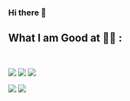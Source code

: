 ### Hi there 👋

<!--
**joseFacundoPalomo/joseFacundoPalomo** is a ✨ _special_ ✨ repository because its `README.md` (this file) appears on your GitHub profile.

Here are some ideas to get you started:

- 🔭 I’m currently working on ...
- 🌱 I’m currently learning ...
- 👯 I’m looking to collaborate on ...
- 🤔 I’m looking for help with ...
- 💬 Ask me about ...
- 📫 How to reach me: ...
- 😄 Pronouns: ...
- ⚡ Fun fact: ...
-->
## What I am Good at 🧑‍💻 :

<br>

<img src="https://img.icons8.com/color/48/000000/html-5--v1.png"/> <img src="https://img.icons8.com/color/48/000000/css3.png"/> <img src="https://img.icons8.com/color/48/000000/javascript--v1.png"/> 

 <img src="https://img.icons8.com/officel/48/000000/php-logo.png"/> <img src="https://img.icons8.com/color/48/000000/mysql-logo.png"/> 

<br>
